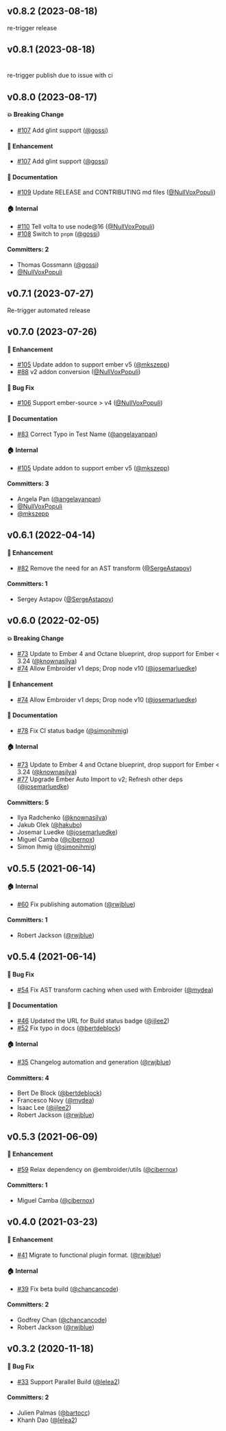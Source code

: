 

## v0.8.2 (2023-08-18)

re-trigger release


## v0.8.1 (2023-08-18)
#
re-trigger publish due to issue with ci


## v0.8.0 (2023-08-17)

#### :boom: Breaking Change
* [#107](https://github.com/tildeio/ember-element-helper/pull/107) Add glint support ([@gossi](https://github.com/gossi))

#### :rocket: Enhancement
* [#107](https://github.com/tildeio/ember-element-helper/pull/107) Add glint support ([@gossi](https://github.com/gossi))

#### :memo: Documentation
* [#109](https://github.com/tildeio/ember-element-helper/pull/109) Update RELEASE and CONTRIBUTING md files ([@NullVoxPopuli](https://github.com/NullVoxPopuli))

#### :house: Internal
* [#110](https://github.com/tildeio/ember-element-helper/pull/110) Tell volta to use node@16 ([@NullVoxPopuli](https://github.com/NullVoxPopuli))
* [#108](https://github.com/tildeio/ember-element-helper/pull/108) Switch to `pnpm` ([@gossi](https://github.com/gossi))

#### Committers: 2
- Thomas Gossmann ([@gossi](https://github.com/gossi))
- [@NullVoxPopuli](https://github.com/NullVoxPopuli)

## v0.7.1 (2023-07-27)

Re-trigger automated release


## v0.7.0 (2023-07-26)

#### :rocket: Enhancement
* [#105](https://github.com/tildeio/ember-element-helper/pull/105) Update addon to support ember v5 ([@mkszepp](https://github.com/mkszepp))
* [#88](https://github.com/tildeio/ember-element-helper/pull/88) v2 addon conversion ([@NullVoxPopuli](https://github.com/NullVoxPopuli))

#### :bug: Bug Fix
* [#106](https://github.com/tildeio/ember-element-helper/pull/106) Support ember-source > v4 ([@NullVoxPopuli](https://github.com/NullVoxPopuli))

#### :memo: Documentation
* [#83](https://github.com/tildeio/ember-element-helper/pull/83) Correct Typo in Test Name ([@angelayanpan](https://github.com/angelayanpan))

#### :house: Internal
* [#105](https://github.com/tildeio/ember-element-helper/pull/105) Update addon to support ember v5 ([@mkszepp](https://github.com/mkszepp))

#### Committers: 3
- Angela Pan ([@angelayanpan](https://github.com/angelayanpan))
- [@NullVoxPopuli](https://github.com/NullVoxPopuli)
- [@mkszepp](https://github.com/mkszepp)


## v0.6.1 (2022-04-14)

#### :rocket: Enhancement
* [#82](https://github.com/tildeio/ember-element-helper/pull/82) Remove the need for an AST transform ([@SergeAstapov](https://github.com/SergeAstapov))

#### Committers: 1
- Sergey Astapov ([@SergeAstapov](https://github.com/SergeAstapov))


## v0.6.0 (2022-02-05)

#### :boom: Breaking Change
* [#73](https://github.com/tildeio/ember-element-helper/pull/73) Update to Ember 4 and Octane blueprint, drop support for Ember < 3.24 ([@knownasilya](https://github.com/knownasilya))
* [#74](https://github.com/tildeio/ember-element-helper/pull/74) Allow Embroider v1 deps; Drop node v10 ([@josemarluedke](https://github.com/josemarluedke))

#### :rocket: Enhancement
* [#74](https://github.com/tildeio/ember-element-helper/pull/74) Allow Embroider v1 deps; Drop node v10 ([@josemarluedke](https://github.com/josemarluedke))

#### :memo: Documentation
* [#78](https://github.com/tildeio/ember-element-helper/pull/78) Fix CI status badge ([@simonihmig](https://github.com/simonihmig))

#### :house: Internal
* [#73](https://github.com/tildeio/ember-element-helper/pull/73) Update to Ember 4 and Octane blueprint, drop support for Ember < 3.24 ([@knownasilya](https://github.com/knownasilya))
* [#77](https://github.com/tildeio/ember-element-helper/pull/77) Upgrade Ember Auto Import to v2; Refresh other deps ([@josemarluedke](https://github.com/josemarluedke))

#### Committers: 5
- Ilya Radchenko ([@knownasilya](https://github.com/knownasilya))
- Jakub Olek ([@hakubo](https://github.com/hakubo))
- Josemar Luedke ([@josemarluedke](https://github.com/josemarluedke))
- Miguel Camba ([@cibernox](https://github.com/cibernox))
- Simon Ihmig ([@simonihmig](https://github.com/simonihmig))


## v0.5.5 (2021-06-14)

#### :house: Internal
* [#60](https://github.com/tildeio/ember-element-helper/pull/60) Fix publishing automation ([@rwjblue](https://github.com/rwjblue))

#### Committers: 1
- Robert Jackson ([@rwjblue](https://github.com/rwjblue))


## v0.5.4 (2021-06-14)

#### :bug: Bug Fix
* [#54](https://github.com/tildeio/ember-element-helper/pull/54) Fix AST transform caching when used with Embroider ([@mydea](https://github.com/mydea))

#### :memo: Documentation
* [#46](https://github.com/tildeio/ember-element-helper/pull/46) Updated the URL for Build status badge ([@ijlee2](https://github.com/ijlee2))
* [#52](https://github.com/tildeio/ember-element-helper/pull/52) Fix typo in docs ([@bertdeblock](https://github.com/bertdeblock))

#### :house: Internal
* [#35](https://github.com/tildeio/ember-element-helper/pull/35) Changelog automation and generation ([@rwjblue](https://github.com/rwjblue))

#### Committers: 4
- Bert De Block ([@bertdeblock](https://github.com/bertdeblock))
- Francesco Novy ([@mydea](https://github.com/mydea))
- Isaac Lee ([@ijlee2](https://github.com/ijlee2))
- Robert Jackson ([@rwjblue](https://github.com/rwjblue))


## v0.5.3 (2021-06-09)

#### :rocket: Enhancement
* [#59](https://github.com/tildeio/ember-element-helper/pull/59) Relax dependency on @embroider/utils ([@cibernox](https://github.com/cibernox))

#### Committers: 1
- Miguel Camba ([@cibernox](https://github.com/cibernox))


## v0.4.0 (2021-03-23)

#### :rocket: Enhancement
* [#41](https://github.com/tildeio/ember-element-helper/pull/41) Migrate to functional plugin format. ([@rwjblue](https://github.com/rwjblue))

#### :house: Internal
* [#39](https://github.com/tildeio/ember-element-helper/pull/39) Fix beta build ([@chancancode](https://github.com/chancancode))

#### Committers: 2
- Godfrey Chan ([@chancancode](https://github.com/chancancode))
- Robert Jackson ([@rwjblue](https://github.com/rwjblue))


## v0.3.2 (2020-11-18)

#### :bug: Bug Fix
* [#33](https://github.com/tildeio/ember-element-helper/pull/33) Support Parallel Build ([@lelea2](https://github.com/lelea2))

#### Committers: 2
- Julien Palmas ([@bartocc](https://github.com/bartocc))
- Khanh Dao ([@lelea2](https://github.com/lelea2))

